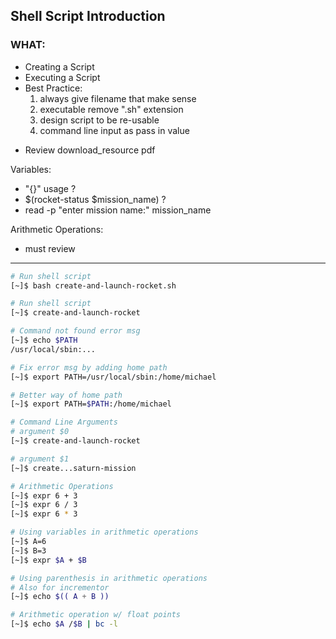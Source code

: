 ## Shell Script Introduction ##

### WHAT: ###

- Creating  a Script
- Executing a Script
- Best Practice:
    1. always give filename that make sense
    2. executable remove ".sh" extension
    3. design script to be re-usable
    4. command line input as pass in value

* Review download_resource pdf

Variables:
- "{}" usage ?
- $(rocket-status $mission_name) ?
- read -p "enter mission name:" mission_name

Arithmetic Operations:
- must review
---

```bash
# Run shell script
[~]$ bash create-and-launch-rocket.sh

# Run shell script
[~]$ create-and-launch-rocket

# Command not found error msg
[~]$ echo $PATH
/usr/local/sbin:...

# Fix error msg by adding home path
[~]$ export PATH=/usr/local/sbin:/home/michael

# Better way of home path
[~]$ export PATH=$PATH:/home/michael

# Command Line Arguments
# argument $0
[~]$ create-and-launch-rocket

# argument $1
[~]$ create...saturn-mission

# Arithmetic Operations
[~]$ expr 6 + 3
[~]$ expr 6 / 3
[~]$ expr 6 * 3

# Using variables in arithmetic operations
[~]$ A=6
[~]$ B=3
[~]$ expr $A + $B

# Using parenthesis in arithmetic operations
# Also for incrementor
[~]$ echo $(( A + B ))

# Arithmetic operation w/ float points
[~]$ echo $A /$B | bc -l

```


